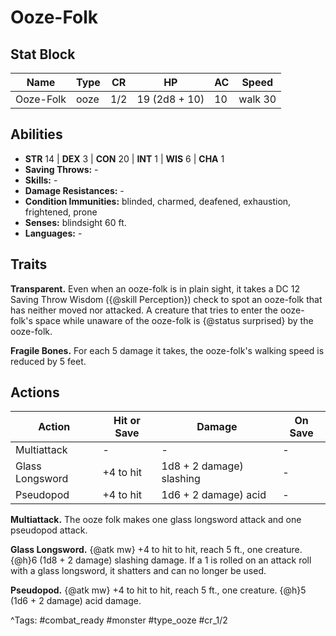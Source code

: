 # Ooze-Folk

## Stat Block

| Name | Type | CR | HP | AC | Speed |
|------|------|----|----|----|-------|
| Ooze-Folk | ooze | 1/2 | 19 (2d8 + 10) | 10 | walk 30 |

## Abilities

- **STR** 14 | **DEX** 3 | **CON** 20 | **INT** 1 | **WIS** 6 | **CHA** 1
- **Saving Throws:** -  
- **Skills:** -  
- **Damage Resistances:** -  
- **Condition Immunities:** blinded, charmed, deafened, exhaustion, frightened, prone  
- **Senses:** blindsight 60 ft.  
- **Languages:** -

## Traits

**Transparent.** Even when an ooze-folk is in plain sight, it takes a DC 12 Saving Throw Wisdom ({@skill Perception}) check to spot an ooze-folk that has neither moved nor attacked. A creature that tries to enter the ooze-folk's space while unaware of the ooze-folk is {@status surprised} by the ooze-folk.

**Fragile Bones.** For each 5 damage it takes, the ooze-folk's walking speed is reduced by 5 feet.


## Actions

| Action | Hit or Save | Damage | On Save |
|--------|--------------|--------|----------|
| Multiattack | - | - | - |
| Glass Longsword | +4 to hit | 1d8 + 2 damage) slashing | - |
| Pseudopod | +4 to hit | 1d6 + 2 damage) acid | - |

**Multiattack.** The ooze folk makes one glass longsword attack and one pseudopod attack.

**Glass Longsword.** {@atk mw} +4 to hit to hit, reach 5 ft., one creature. {@h}6 (1d8 + 2 damage) slashing damage. If a 1 is rolled on an attack roll with a glass longsword, it shatters and can no longer be used.

**Pseudopod.** {@atk mw} +4 to hit to hit, reach 5 ft., one creature. {@h}5 (1d6 + 2 damage) acid damage. 


^Tags: #combat_ready #monster #type_ooze #cr_1/2